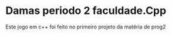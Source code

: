 # Damas periodo 2 faculdade.Cpp
 Este jogo em c++ foi feito no primeiro projeto da matéria de prog2 
